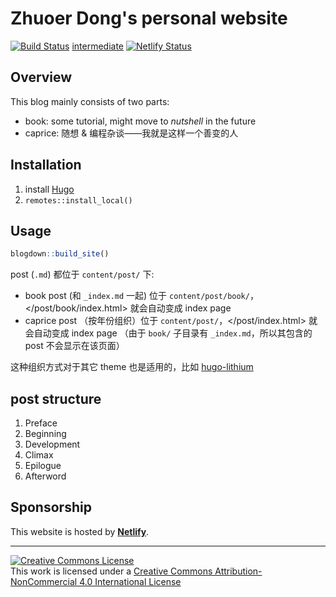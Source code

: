 # Zhuoer Dong's personal website
[![Build Status](https://travis-ci.com/dongzhuoer/homesite.svg?branch=master)](https://travis-ci.com/dongzhuoer/homesite)
[intermediate](https://gitlab.com/dongzhuoer/homesite-hugo)
[![Netlify Status](https://api.netlify.com/api/v1/badges/5227017d-d925-4490-b603-7214251b94bb/deploy-status)](https://app.netlify.com/sites/zhuoer/deploys)



## Overview

This blog mainly consists of two parts:

- book: some tutorial, might move to _nutshell_ in the future
- caprice: 随想 & 编程杂谈——我就是这样一个善变的人



## Installation

1. install [Hugo](https://github.com/gohugoio/hugo)
1. `remotes::install_local()`



## Usage

```r
blogdown::build_site()
```

post (`.md`) 都位于 `content/post/` 下:

- book post (和 `_index.md` 一起) 位于 `content/post/book/`，</post/book/index.html> 就会自动变成 index page
- caprice post （按年份组织）位于 `content/post/`，</post/index.html> 就会自动变成 index page （由于 `book/` 子目录有 `_index.md`，所以其包含的 post 不会显示在该页面）

这种组织方式对于其它 theme 也是适用的，比如 [hugo-lithium](https://github.com/yihui/hugo-lithium)



## post structure

1. Preface
1. Beginning
1. Development
1. Climax
1. Epilogue
1. Afterword



## Sponsorship

This website is hosted by **[Netlify](https://www.netlify.com/)**.



-----------------------
[![Creative Commons License](https://i.creativecommons.org/l/by-nc/4.0/88x31.png)](http://creativecommons.org/licenses/by-nc/4.0/)  
This work is licensed under a [Creative Commons Attribution-NonCommercial 4.0 International License](http://creativecommons.org/licenses/by-nc/4.0/)
